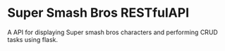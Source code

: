 
# Super Smash Bros RESTfulAPI
A API for displaying Super smash bros characters and performing CRUD tasks using flask.
